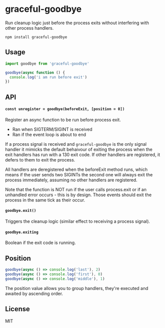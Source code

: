 # graceful-goodbye

Run cleanup logic just before the process exits without interfering with other process handlers.

```
npm install graceful-goodbye
```

## Usage

``` js
import goodbye from 'graceful-goodbye'

goodbye(async function () {
  console.log('i am run before exit')
})
```

## API

#### `const unregister = goodbye(beforeExit, [position = 0])`

Register an async function to be run before process exit.

* Ran when SIGTERM/SIGINT is received
* Ran if the event loop is about to end

If a process signal is received and `graceful-goodbye` is the only signal handler it mimicks the default behaivour of exiting
the process when the exit handlers has run with a 130 exit code. If other handlers are registered, it defers to them to exit the process.

All handlers are deregistered when the beforeExit method runs, which means if the user sends two SIGINTs the second one will always exit the process immediately, assuming no other handlers are registered.

Note that the function is NOT run if the user calls process.exit or if an unhandled error occurs - this is by design.
Those events should exit the process in the same tick as their occur.

#### `goodbye.exit()`

Triggers the cleanup logic (similar effect to receiving a process signal).

#### `goodbye.exiting`

Boolean if the exit code is running.

## Position

``` js
goodbye(async () => console.log('last'), 2)
goodbye(async () => console.log('first'), 0)
goodbye(async () => console.log('middle'), 1)
```

The position value allows you to group handlers, they're executed and awaited by ascending order.

## License

MIT
